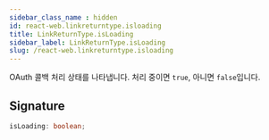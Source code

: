 ```yaml
---
sidebar_class_name : hidden
id: react-web.linkreturntype.isloading
title: LinkReturnType.isLoading
sidebar_label: LinkReturnType.isLoading
slug: /react-web.linkreturntype.isloading
---
```






OAuth 콜백 처리 상태를 나타냅니다. 처리 중이면 `true`, 아니면 `false`입니다.

## Signature

```typescript
isLoading: boolean;
```
